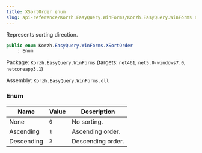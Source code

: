 ```yaml
---
title: XSortOrder enum
slug: api-reference/Korzh.EasyQuery.WinForms/Korzh.EasyQuery.WinForms namespace/xsortorder-enum
---
```



Represents sorting direction.
```csharp
public enum Korzh.EasyQuery.WinForms.XSortOrder
    : Enum

```
Package: `Korzh.EasyQuery.WinForms` (targets: `net461`, `net5.0-windows7.0`, `netcoreapp3.1`)

Assembly: `Korzh.EasyQuery.WinForms.dll`

### Enum

| Name | Value | Description | 
| --- | --- | --- | 
| None | `0` | No sorting. | 
| Ascending | `1` | Ascending order. | 
| Descending | `2` | Descending order. |